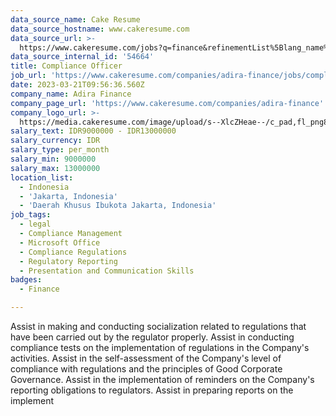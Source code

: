 ```yaml
---
data_source_name: Cake Resume
data_source_hostname: www.cakeresume.com
data_source_url: >-
  https://www.cakeresume.com/jobs?q=finance&refinementList%5Blang_name%5D%5B0%5D=English&refinementList%5Bsalary_type%5D=per_year&range%5Bsalary_range%5D%5Bmin%5D=1000000&page=3
data_source_internal_id: '54664'
title: Compliance Officer
job_url: 'https://www.cakeresume.com/companies/adira-finance/jobs/compliance-officer'
date: 2023-03-21T09:56:36.560Z
company_name: Adira Finance
company_page_url: 'https://www.cakeresume.com/companies/adira-finance'
company_logo_url: >-
  https://media.cakeresume.com/image/upload/s--XlcZHeae--/c_pad,fl_png8,h_200,w_200/v1677048881/ortnhbywrzzoqdtog1qi.png
salary_text: IDR9000000 - IDR13000000
salary_currency: IDR
salary_type: per_month
salary_min: 9000000
salary_max: 13000000
location_list:
  - Indonesia
  - 'Jakarta, Indonesia'
  - 'Daerah Khusus Ibukota Jakarta, Indonesia'
job_tags:
  - legal
  - Compliance Management
  - Microsoft Office
  - Compliance Regulations
  - Regulatory Reporting
  - Presentation and Communication Skills
badges:
  - Finance

---
```


Assist in making and conducting socialization related to regulations that have been carried out by the regulator properly. Assist in conducting compliance tests on the implementation of regulations in the Company's activities. Assist in the self-assessment of the Company's level of compliance with regulations and the principles of Good Corporate Governance. Assist in the implementation of reminders on the Company's reporting obligations to regulators. Assist in preparing reports on the implement